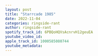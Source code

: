 ```yaml
---
layout: post
title: "Starrcade 1985"
date: 2022-11-04
categories: ringside-rant
author: ringside-rant
spotify_track_id: 6PBQoHQVsAcnrvH12geuEA
youtube_video_id: 
apple_track_id: 1000585080744
youtube_metadata: 
---
```

